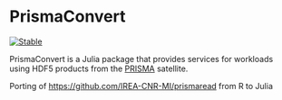 # PrismaConvert

[![Stable](https://img.shields.io/badge/docs-stable-blue.svg)](https://sfacca.github.io/PrismaConvert/stable)


PrismaConvert is a Julia package that provides services for workloads using HDF5 products from the  [PRISMA](http://prisma-i.it/index.php/en/) satellite.

Porting of https://github.com/IREA-CNR-MI/prismaread from R to Julia
